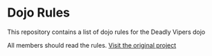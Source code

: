 Dojo Rules
==========

This repository contains a list of dojo rules for the Deadly Vipers dojo

All members should read the rules. [Visit the original project](https://github.com/deadlyvipers)
